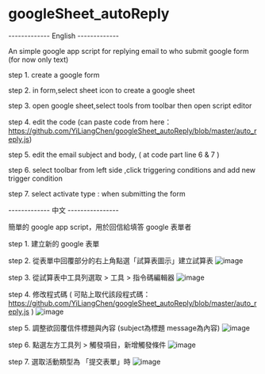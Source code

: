 # googleSheet_autoReply
------------- English -------------

An simple google app script for replying email to who submit google form (for now only text)

step 1. create a google form

step 2. in form,select sheet icon to create a google sheet

step 3. open google sheet,select tools from toolbar then open script editor

step 4. edit the code (can paste code from here：https://github.com/YiLiangChen/googleSheet_autoReply/blob/master/auto_reply.js) 

step 5. edit the email subject and body, ( at code part line 6 & 7 ) 

step 6. select toolbar from left side ,click triggering conditions and add new trigger condition

step 7. select activate type : when submitting the form

------------- 中文 ----------------

簡單的 google app script，用於回信給填答 google 表單者 

step 1. 建立新的 google 表單
 
step 2. 從表單中回覆部分的右上角點選「試算表圖示」建立試算表
![image](https://user-images.githubusercontent.com/17447427/137953943-e74718fa-eebe-4447-94b4-dd6587732e7c.png)

step 3. 從試算表中工具列選取 > 工具 > 指令碼編輯器
![image](https://user-images.githubusercontent.com/17447427/137954150-61533a2b-6972-4b31-8e59-2bcab57200ca.png)

step 4. 修改程式碼 ( 可貼上取代該段程式碼：https://github.com/YiLiangChen/googleSheet_autoReply/blob/master/auto_reply.js ) 
![image](https://user-images.githubusercontent.com/17447427/137954312-873469bb-0ee3-4cce-9d1e-b667642355ba.png)

step 5. 調整欲回覆信件標題與內容 (subject為標題 message為內容)
![image](https://user-images.githubusercontent.com/17447427/137954460-14a914d8-9893-49e5-bb43-6dc81c375332.png)

step 6. 點選左方工具列 > 觸發項目，新增觸發條件
![image](https://user-images.githubusercontent.com/17447427/137954600-febf6b7e-2c01-4693-8401-92ed1513349b.png)

step 7. 選取活動類型為 「提交表單」時
![image](https://user-images.githubusercontent.com/17447427/137954710-47646f11-2297-4808-838f-a1d4589dfc07.png)


